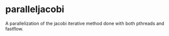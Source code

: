 # paralleljacobi
A parallelization of the jacobi iterative method done with both pthreads and fastflow.
